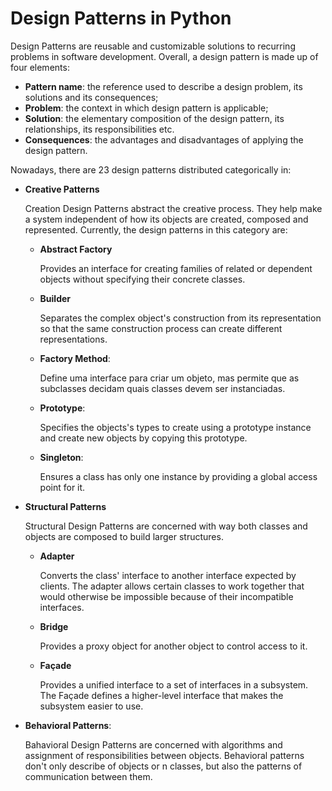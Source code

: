 # Design Patterns in Python

Design Patterns are reusable and customizable solutions to recurring problems in software development.
Overall, a design pattern is made up of four elements:

- **Pattern name**: the reference used to describe a design problem, its solutions and its consequences;
- **Problem**: the context in which design pattern is applicable;
- **Solution**: the elementary composition of the design pattern, its relationships, its responsibilities etc.
- **Consequences**: the advantages and disadvantages of applying the design pattern.

Nowadays, there are 23 design patterns distributed categorically in:

- **Creative Patterns**  

  Creation Design Patterns abstract the creative process. They help make a system independent of how its objects are created, composed and represented. 
  Currently, the design patterns in this category are:
  - **Abstract Factory** 

    Provides an interface for creating families of related or dependent objects without specifying their concrete classes.

  - **Builder**

    Separates the complex object's construction from its representation so that the same construction process can create different representations.

  - **Factory Method**:

    Define uma interface para criar um objeto, mas permite que as subclasses decidam quais classes devem ser instanciadas.

  - **Prototype**:

    Specifies the objects's types to create using a prototype instance and create new objects by copying this prototype.

  - **Singleton**: 

    Ensures a class has only one instance by providing a global access point for it.
  
- **Structural Patterns**  

  Structural Design Patterns are concerned with way both classes and objects are composed to build larger structures.

  - **Adapter**
    
    Converts the class' interface to another interface expected by clients. The adapter allows certain classes to work together that would otherwise be impossible because of their incompatible interfaces.

  - **Bridge**
    
    Provides a proxy object for another object to control access to it.
    
  - **Façade**
    
    Provides a unified interface to a set of interfaces in a subsystem. The Façade defines a higher-level interface that makes the subsystem easier to use.

- **Behavioral Patterns**:

  Bahavioral Design Patterns are concerned with algorithms and assignment of responsibilities between objects. Behavioral patterns don't only describe of objects or    n classes, but also the patterns of communication between them.
